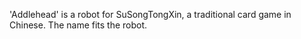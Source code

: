 'Addlehead' is a robot for SuSongTongXin, a traditional card game in Chinese. The name fits the robot.
